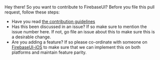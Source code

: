 Hey there! So you want to contribute to FirebaseUI? Before you file this pull request, follow these steps:

  * Have you read [the contribution guidelines](CONTRIBUTING.md)
  * Has this been discussed in an issue? If so make sure to mention the issue number here.  If not, go file an issue about this to make sure this is a desirable change.
  * Are you adding a feature? If so please co-ordinate with someone on [FirebaseUI-iOS](https://github.com/firebase/firebaseui-ios) to make sure that we can implement this on both platforms and maintain feature parity.